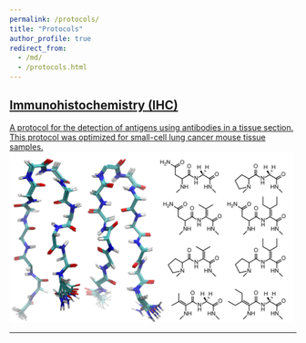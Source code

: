 ```yaml
---
permalink: /protocols/
title: "Protocols"
author_profile: true
redirect_from:
  - /md/
  - /protocols.html
---
```


<h2><a href="http://www.jbc.org/content/early/2019/11/05/jbc.RA119.011297" target="_blank">Immunohistochemistry (IHC)</a></h2>
<a href="http://www.jbc.org/content/early/2019/11/05/jbc.RA119.011297" target="_blank">
A protocol for the detection of antigens using antibodies in a tissue section. This protocol was optimized for small-cell lung cancer mouse tissue samples.
<img src='/images/betahairpin_2500.png' width='500' height='300'>
</a> 
<hr class="styled-hr" style="width:100%;">
